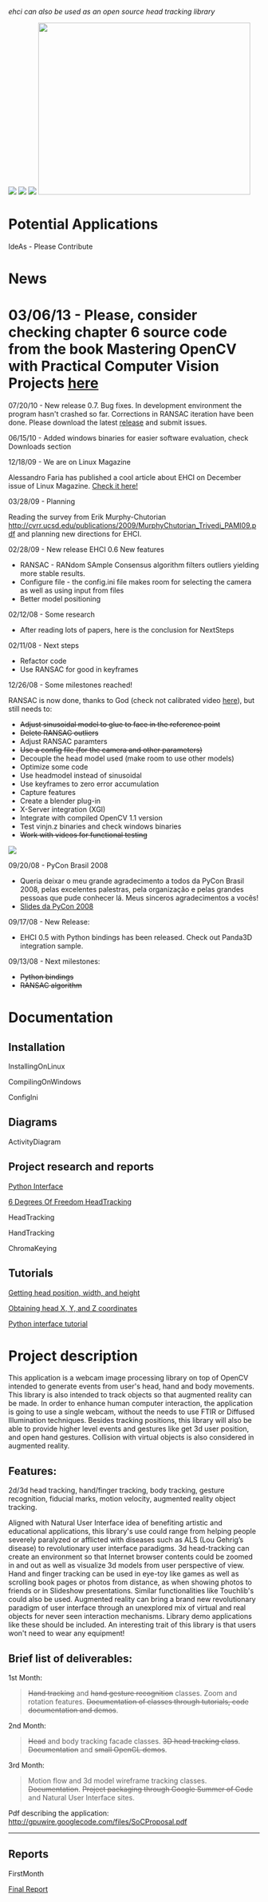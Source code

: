 _ehci can also be used as an open source head tracking library_

[![](http://google-summer-of-code.googlecode.com/files/soc08-198x128_white.jpg)](http://code.google.com/soc/2008/)
[![](http://ehci.googlecode.com/svn/wiki/images/logo_ita.gif)](http://www.ita.br/)
[![](http://ehci.googlecode.com/svn/wiki/images/nuilogo.gif)](http://www.natural-ui.com/) <a href='http://www.youtube.com/watch?feature=player_embedded&v=BovphSjw_tI' target='_blank'><img src='http://img.youtube.com/vi/BovphSjw_tI/0.jpg' width='425' height=344 /></a>


# Potential Applications #

IdeAs - Please Contribute

# News #
# 03/06/13 - Please, consider checking chapter 6 source code from the book Mastering OpenCV with Practical Computer Vision Projects [here](https://github.com/MasteringOpenCV/code) #

07/20/10 - New release 0.7. Bug fixes. In development environment the program hasn't crashed so far. Corrections in RANSAC iteration have been done. Please download the latest [release](http://code.google.com/p/ehci/downloads/detail?name=ehci-0.7-windows-binary-samples.zip&can=2&q=) and submit issues.

06/15/10 - Added windows binaries for easier software evaluation, check Downloads section

12/18/09 - We are on Linux Magazine

Alessandro Faria has published a cool article about EHCI on December issue of Linux Magazine. [Check it here!](http://lnm.com.br/images/uploads/pdf_aberto/LM_61_52_55_04_tut_visao.pdf)

03/28/09 - Planning

Reading the survey from Erik Murphy-Chutorian http://cvrr.ucsd.edu/publications/2009/MurphyChutorian_Trivedi_PAMI09.pdf and planning new directions for EHCI.


02/28/09 - New release EHCI 0.6
New features
  * RANSAC - RANdom SAmple Consensus algorithm filters outliers yielding more stable results.
  * Configure file - the config.ini file makes room for selecting the camera as well as using input from files
  * Better model positioning

02/12/08 - Some research
  * After reading lots of papers, here is the conclusion for NextSteps

02/11/08 - Next steps
  * Refactor code
  * Use RANSAC for good in keyframes

12/26/08 - Some milestones reached!

RANSAC is now done, thanks to God (check not calibrated video [here](http://www.youtube.com/watch?v=nh_yVz_kPr4)), but still needs to:
  * ~~Adjust sinusoidal model to glue to face in the reference point~~
  * ~~Delete RANSAC outliers~~
  * Adjust RANSAC paramters
  * ~~Use a config file (for the camera and other parameters)~~
  * Decouple the head model used (make room to use other models)
  * Optimize some code
  * Use headmodel instead of sinusoidal
  * Use keyframes to zero error accumulation
  * Capture features
  * Create a blender plug-in
  * X-Server integration (XGl)
  * Integrate with compiled OpenCV 1.1 version
  * Test vinjn.z binaries and check windows binaries
  * ~~Work with videos for functional testing~~


[![](http://pyconbrasil.com.br/logo.png)](http://pyconbrasil.com.br)

09/20/08 - PyCon Brasil 2008
  * Queria deixar o meu grande agradecimento a todos da PyCon Brasil 2008, pelas excelentes palestras, pela organização e pelas grandes pessoas que pude conhecer lá. Meus sinceros agradecimentos a vocês!
  * [Slides da PyCon 2008](http://ehci.googlecode.com/files/PyCon2008.pdf)


09/17/08 - New Release:
  * EHCI 0.5 with Python bindings has been released. Check out Panda3D integration sample.

09/13/08 - Next milestones:
  * ~~Python bindings~~
  * ~~RANSAC algorithm~~

# Documentation #

## Installation ##

InstallingOnLinux

CompilingOnWindows

ConfigIni

## Diagrams ##

ActivityDiagram

## Project research and reports ##

[Python Interface](Swig.md)

[6 Degrees Of Freedom HeadTracking](6dofhead.md)

HeadTracking

HandTracking

ChromaKeying

## Tutorials ##

[Getting head position, width, and height](simple2d.md)

[Obtaining head X, Y, and Z coordinates](simple3d.md)

[Python interface tutorial](pyehci.md)

# Project description #

This application is a webcam image processing library on top of OpenCV intended to generate events from user's head, hand and body movements. This library is also intended to track objects so that augmented reality can be made. In order to enhance human computer interaction, the application is going to use a single webcam, without the needs to use FTIR or Diffused Illumination techniques. Besides tracking positions, this library will also be able to provide higher level events and gestures like get 3d user position, and open hand gestures. Collision with virtual objects is also considered in augmented reality.

## Features: ##
2d/3d head tracking, hand/finger tracking, body tracking, gesture recognition, fiducial marks, motion velocity, augmented reality object tracking.

Aligned with Natural User Interface idea of benefiting artistic and educational applications, this library's use could range from helping people severely paralyzed or afflicted with diseases such as ALS (Lou Gehrig’s disease) to revolutionary user interface paradigms. 3d head-tracking can create an environment so that Internet browser contents could be zoomed in and out as well as visualize 3d models from user perspective of view. Hand and finger tracking can be used in eye-toy like games as well as scrolling book pages or photos from distance, as when showing photos to friends or in Slideshow  presentations. Similar functionalities like Touchlib's could also be used. Augmented reality can bring a brand new revolutionary paradigm of user interface through an unexplored mix of virtual and real objects for never seen interaction mechanisms. Library demo applications like these should be included. An interesting trait of this library is that users won't need to wear any equipment!

## Brief list of deliverables: ##

1st Month:
> ~~Hand tracking~~ and ~~hand gesture recognition~~ classes. Zoom and rotation features. ~~Documentation of classes through tutorials, code documentation and demos~~.

2nd Month:
> ~~Head~~ and body tracking facade classes. ~~3D head tracking class~~. ~~Documentation~~ and ~~small OpenGL demos~~.

3rd Month:
> Motion flow and 3d model wireframe tracking classes. ~~Documentation~~. ~~Project packaging through Google Summer of Code~~ and Natural User Interface sites.

Pdf describing the application:
http://gpuwire.googlecode.com/files/SoCProposal.pdf


---

## Reports ##

FirstMonth

[Final Report](http://danielbaggio.blogspot.com/2008/08/ehci-final-report.html)